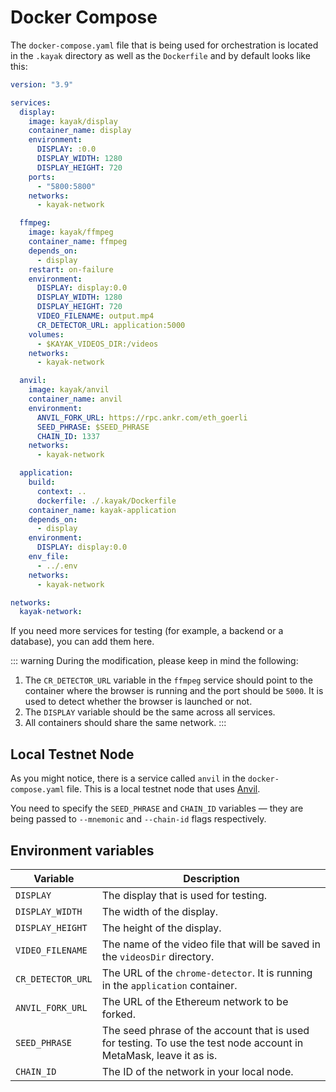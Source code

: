 # Docker Compose

The `docker-compose.yaml` file that is being used for orchestration is located in the `.kayak` directory as well as the `Dockerfile` and by default looks like this:

```yaml
version: "3.9"

services:
  display:
    image: kayak/display
    container_name: display
    environment:
      DISPLAY: :0.0
      DISPLAY_WIDTH: 1280
      DISPLAY_HEIGHT: 720
    ports:
      - "5800:5800"
    networks:
      - kayak-network

  ffmpeg:
    image: kayak/ffmpeg
    container_name: ffmpeg
    depends_on:
      - display
    restart: on-failure
    environment:
      DISPLAY: display:0.0
      DISPLAY_WIDTH: 1280
      DISPLAY_HEIGHT: 720
      VIDEO_FILENAME: output.mp4
      CR_DETECTOR_URL: application:5000
    volumes:
      - $KAYAK_VIDEOS_DIR:/videos
    networks:
      - kayak-network

  anvil:
    image: kayak/anvil
    container_name: anvil
    environment:
      ANVIL_FORK_URL: https://rpc.ankr.com/eth_goerli
      SEED_PHRASE: $SEED_PHRASE
      CHAIN_ID: 1337
    networks:
      - kayak-network

  application:
    build:
      context: ..
      dockerfile: ./.kayak/Dockerfile
    container_name: kayak-application
    depends_on:
      - display
    environment:
      DISPLAY: display:0.0
    env_file:
      - ../.env
    networks:
      - kayak-network

networks:
  kayak-network:
```

If you need more services for testing (for example, a backend or a database), you can add them here.

::: warning
During the modification, please keep in mind the following:

1. The `CR_DETECTOR_URL` variable in the `ffmpeg` service should point to the container where the browser is running and the port should be `5000`. It is used to detect whether the browser is launched or not.
2. The `DISPLAY` variable should be the same across all services.
3. All containers should share the same network.
:::

## Local Testnet Node

As you might notice, there is a service called `anvil` in the `docker-compose.yaml` file. This is a local testnet node that uses [Anvil](https://book.getfoundry.sh/anvil/).

You need to specify the `SEED_PHRASE` and `CHAIN_ID` variables — they are being passed to `--mnemonic` and `--chain-id` flags respectively.

## Environment variables

| Variable          | Description                                                                                                        |
|-------------------|--------------------------------------------------------------------------------------------------------------------|
| `DISPLAY`         | The display that is used for testing.                                                                              |
| `DISPLAY_WIDTH`   | The width of the display.                                                                                          |
| `DISPLAY_HEIGHT`  | The height of the display.                                                                                         |
| `VIDEO_FILENAME`  | The name of the video file that will be saved in the `videosDir` directory.                                        |
| `CR_DETECTOR_URL` | The URL of the `chrome-detector`. It is running in the `application` container.                                    |
| `ANVIL_FORK_URL`  | The URL of the Ethereum network to be forked.                                                                      |
| `SEED_PHRASE`     | The seed phrase of the account that is used for testing. To use the test node account in MetaMask, leave it as is. |
| `CHAIN_ID`        | The ID of the network in your local node.                                                                          |
